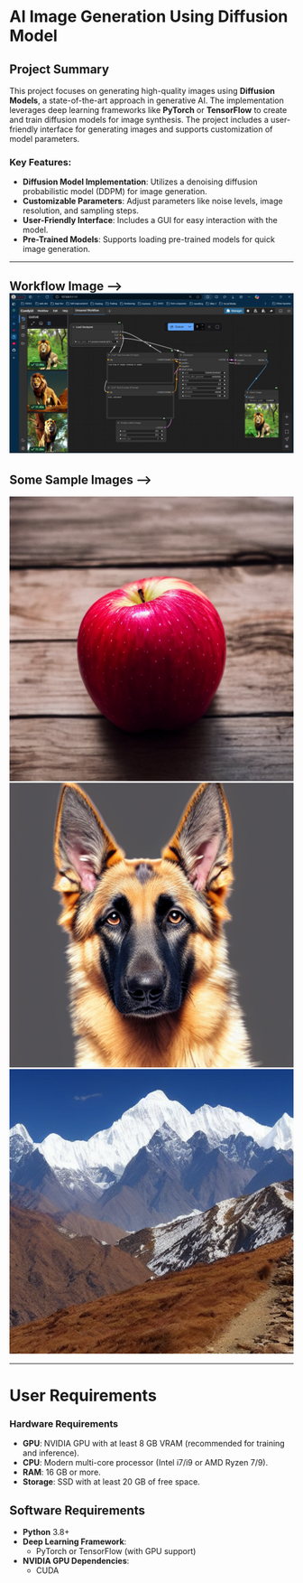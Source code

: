 # AI Image Generation Using Diffusion Model

## Project Summary
This project focuses on generating high-quality images using **Diffusion Models**, a state-of-the-art approach in generative AI. The implementation leverages deep learning frameworks like **PyTorch** or **TensorFlow** to create and train diffusion models for image synthesis. The project includes a user-friendly interface for generating images and supports customization of model parameters.

### Key Features:
- **Diffusion Model Implementation**: Utilizes a denoising diffusion probabilistic model (DDPM) for image generation.
- **Customizable Parameters**: Adjust parameters like noise levels, image resolution, and sampling steps.
- **User-Friendly Interface**: Includes a GUI for easy interaction with the model.
- **Pre-Trained Models**: Supports loading pre-trained models for quick image generation.

---

## Workflow Image --> ![Alt Text](./comfi.png)


## Some Sample Images -->
![Alt Text](./Apple%20on%20wooden%20table.png)
![Alt Text](./German%20Shephard%20with%20pointed%20ear.png)
![Alt Text](./Himalayan%20Mountain%20Ranges.png)


---
# User Requirements

### Hardware Requirements
- **GPU**: NVIDIA GPU with at least 8 GB VRAM (recommended for training and inference).
- **CPU**: Modern multi-core processor (Intel i7/i9 or AMD Ryzen 7/9).
- **RAM**: 16 GB or more.
- **Storage**: SSD with at least 20 GB of free space.

## Software Requirements
- **Python** 3.8+
- **Deep Learning Framework**:
  - PyTorch or TensorFlow (with GPU support)
- **NVIDIA GPU Dependencies**:
  - CUDA


